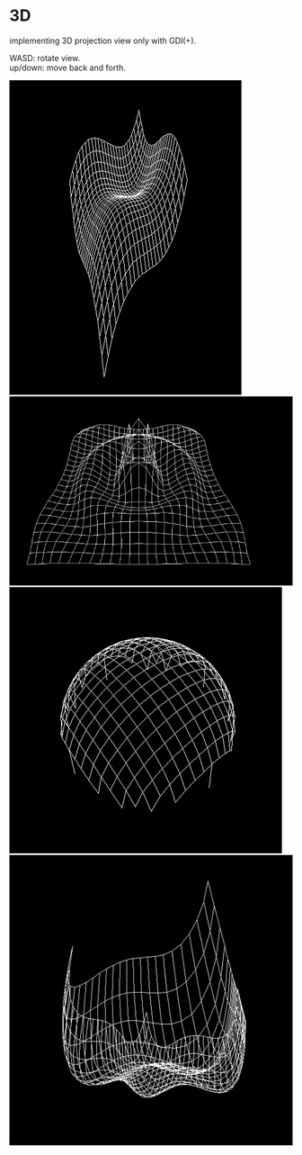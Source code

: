 # 3D

implementing 3D projection view only with GDI(+).

WASD: rotate view.  
up/down: move back and forth.  

![alt tag](https://github.com/mori-inj/3D/blob/master/%EC%BA%A1%EC%B2%98.PNG)
![alt tag](https://github.com/mori-inj/3D/blob/master/%EC%BA%A1%EC%B2%982.PNG)
![alt tag](https://github.com/mori-inj/3D/blob/master/%EC%BA%A1%EC%B2%983.PNG)
![alt tag](https://github.com/mori-inj/3D/blob/master/%EC%BA%A1%EC%B2%984.PNG)
